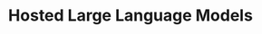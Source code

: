 ---
layout: default
title: Hosted Large Language Models
nav_order: 60
has_children: true
description: ""
permalink: /hosted-llms
---